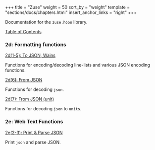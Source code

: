 +++
title = "Zuse"
weight = 50
sort_by = "weight"
template = "sections/docs/chapters.html"
insert_anchor_links = "right"
+++

Documentation for the `zuse.hoon` library.

[Table of Contents](/docs/hoon/reference/zuse/table-of-contents)

### 2d: Formatting functions

[2d(1-5): To JSON, Wains](/docs/hoon/reference/zuse/2d_1-5)

Functions for encoding/decoding line-lists and various JSON encoding functions.

[2d(6): From JSON](/docs/hoon/reference/zuse/2d_6)

Functions for decoding `json`.

[2d(7): From JSON (unit)](/docs/hoon/reference/zuse/2d_7)

Functions for decoding `json` to `unit`s.

### 2e: Web Text Functions

[2e(2-3): Print & Parse JSON](/docs/hoon/reference/zuse/2e_2-3)

Print `json` and parse JSON.
